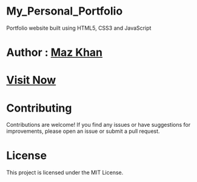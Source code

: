 # My_Personal_Portfolio
Portfolio website built using HTML5, CSS3 and JavaScript
# Author : [Maz Khan](https://github.com/Mazkhan99)
# [Visit Now](http://www.mazkhan.tech/)
# Contributing
Contributions are welcome! If you find any issues or have suggestions for improvements, please open an issue or submit a pull request.

# License
This project is licensed under the MIT License.
